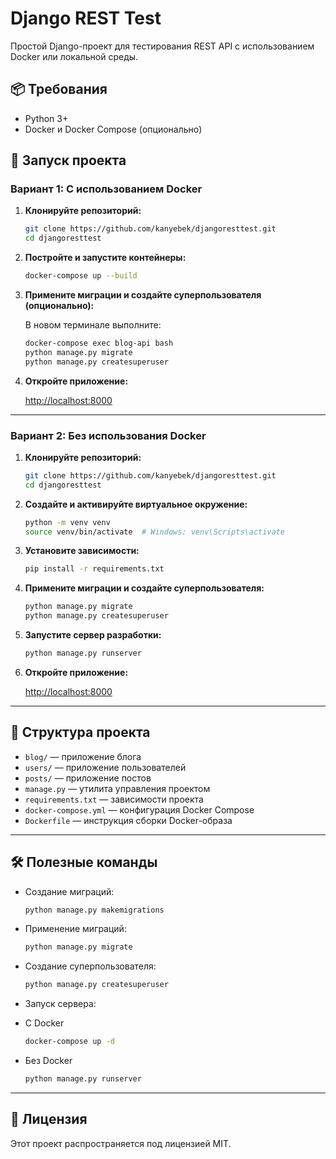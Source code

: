 # Django REST Test

Простой Django-проект для тестирования REST API с использованием Docker или локальной среды.

## 📦 Требования

- Python 3+
- Docker и Docker Compose (опционально)

## 🚀 Запуск проекта

### Вариант 1: С использованием Docker

1. **Клонируйте репозиторий:**

   ```bash
   git clone https://github.com/kanyebek/djangoresttest.git
   cd djangoresttest
   ```

2. **Постройте и запустите контейнеры:**

   ```bash
   docker-compose up --build
   ```

3. **Примените миграции и создайте суперпользователя (опционально):**

   В новом терминале выполните:

   ```bash
   docker-compose exec blog-api bash
   python manage.py migrate
   python manage.py createsuperuser
   ```

4. **Откройте приложение:**

   [http://localhost:8000](http://localhost:8000)

---

### Вариант 2: Без использования Docker

1. **Клонируйте репозиторий:**

   ```bash
   git clone https://github.com/kanyebek/djangoresttest.git
   cd djangoresttest
   ```

2. **Создайте и активируйте виртуальное окружение:**

   ```bash
   python -m venv venv
   source venv/bin/activate  # Windows: venv\Scripts\activate
   ```

3. **Установите зависимости:**

   ```bash
   pip install -r requirements.txt
   ```

4. **Примените миграции и создайте суперпользователя:**

   ```bash
   python manage.py migrate
   python manage.py createsuperuser
   ```

5. **Запустите сервер разработки:**

   ```bash
   python manage.py runserver
   ```

6. **Откройте приложение:**

   [http://localhost:8000](http://localhost:8000)

---


## 📁 Структура проекта

- `blog/` — приложение блога
- `users/` — приложение пользователей
- `posts/` — приложение постов
- `manage.py` — утилита управления проектом
- `requirements.txt` — зависимости проекта
- `docker-compose.yml` — конфигурация Docker Compose
- `Dockerfile` — инструкция сборки Docker-образа

---

## 🛠️ Полезные команды

- Создание миграций:

  ```bash
  python manage.py makemigrations
  ```

- Применение миграций:

  ```bash
  python manage.py migrate
  ```

- Создание суперпользователя:

  ```bash
  python manage.py createsuperuser
  ```

- Запуск сервера:
- С Docker

  ```bash
  docker-compose up -d 
  ```
- Без Docker
  
  ```bash 
  python manage.py runserver
  ```

---

## 📄 Лицензия

Этот проект распространяется под лицензией MIT.
